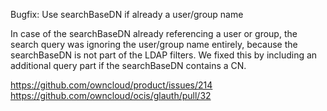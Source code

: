 Bugfix: Use searchBaseDN if already a user/group name

In case of the searchBaseDN already referencing a user or group, the search query was ignoring the user/group name entirely, because the searchBaseDN is not part of the LDAP filters. We fixed this by including an additional query part if the searchBaseDN contains a CN.

https://github.com/owncloud/product/issues/214
https://github.com/owncloud/ocis/glauth/pull/32
